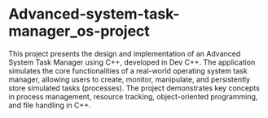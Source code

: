 # Advanced-system-task-manager_os-project
This project presents the design and implementation of an Advanced System Task
Manager using C++, developed in Dev C++. The application simulates the core functionalities
of a real-world operating system task manager, allowing users to create, monitor, manipulate,
and persistently store simulated tasks (processes). The project demonstrates key concepts in
process management, resource tracking, object-oriented programming, and file handling in
C++.
